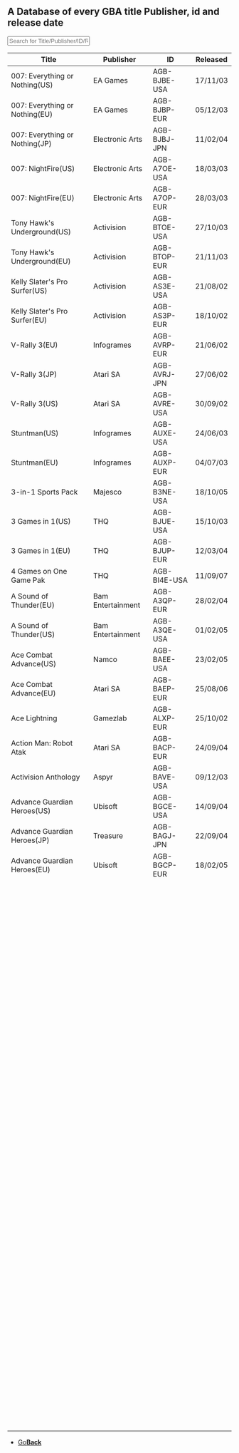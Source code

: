 <link href="table.css" rel="stylesheet">
<script src="jquery-3.2.1.min.js"></script>
<script type="text/javascript" charset="utf8" src="//cdn.datatables.net/1.10.16/js/jquery.dataTables.js"></script>
<script>
$(document).ready( function () {
    $('#AGBTable').DataTable( {
        paging: false,
		searching: true,
		dom: 'tpri'
    } );
} );
</script>

<script>
function searchFunction() {

    var table = $('#AGBTable').DataTable();
	var input = document.getElementById("AGBInput");
    table.search( input.value ).draw();
};
</script>

## A Database of every GBA title Publisher, id and release date

<input type="text" id="AGBInput" onkeyup="searchFunction()" placeholder="Search for Title/Publisher/ID/Relased">

<table id="AGBTable" class="display">
    <thead>
        <tr><th>Title</th><th>Publisher</th><th>ID</th><th>Released</th></tr>
    </thead>
    <tbody>
  <tr><td>007: Everything or Nothing(US)</td><td>EA Games</td><td>AGB-BJBE-USA</td><td>17/11/03</td>
  </tr>
  <tr>
    <td>007: Everything or Nothing(EU)</td>
    <td>EA Games</td>
	<td>AGB-BJBP-EUR</td>
	<td>05/12/03</td>
  </tr>
  <tr>
    <td>007: Everything or Nothing(JP)</td>
    <td>Electronic Arts</td>
	<td>AGB-BJBJ-JPN</td>
	<td>11/02/04</td>
  </tr>
  <tr>
    <td>007: NightFire(US)</td>
    <td>Electronic Arts</td>
	<td>AGB-A7OE-USA</td>
	<td>18/03/03</td>
  </tr>
  <tr>
    <td>007: NightFire(EU)</td>
    <td>Electronic Arts</td>
	<td>AGB-A7OP-EUR</td>
	<td>28/03/03</td>
  </tr>
  <tr>
    <td>Tony Hawk's Underground(US)</td>
    <td>Activision</td>
	<td>AGB-BTOE-USA</td>
	<td>27/10/03</td>
  </tr>
  <tr>
    <td>Tony Hawk's Underground(EU)</td>
    <td>Activision</td>
	<td>AGB-BTOP-EUR</td>
	<td>21/11/03</td>
  </tr>
  <tr>
    <td>Kelly Slater's Pro Surfer(US)</td>
    <td>Activision</td>
	<td>AGB-AS3E-USA</td>
	<td>21/08/02</td>
  </tr>
  <tr>
    <td>Kelly Slater's Pro Surfer(EU)</td>
    <td>Activision</td>
	<td>AGB-AS3P-EUR</td>
	<td>18/10/02</td>
  </tr>
  <tr>
    <td>V-Rally 3(EU)</td>
    <td>Infogrames</td>
	<td>AGB-AVRP-EUR</td>
	<td>21/06/02</td>
  </tr>
  <tr>
    <td>V-Rally 3(JP)</td>
    <td>Atari SA</td>
	<td>AGB-AVRJ-JPN</td>
	<td>27/06/02</td>
  </tr>
  <tr>
    <td>V-Rally 3(US)</td>
    <td>Atari SA</td>
	<td>AGB-AVRE-USA</td>
	<td>30/09/02</td>
  </tr>
  <tr>
    <td>Stuntman(US)</td>
    <td>Infogrames</td>
	<td>AGB-AUXE-USA</td>
	<td>24/06/03</td>
  </tr>
  <tr>
    <td>Stuntman(EU)</td>
    <td>Infogrames</td>
	<td>AGB-AUXP-EUR</td>
	<td>04/07/03</td>
  </tr>
  <tr>
    <td>3-in-1 Sports Pack</td>
    <td>Majesco</td>
	<td>AGB-B3NE-USA</td>
	<td>18/10/05</td>
  </tr>
  <tr>
    <td>3 Games in 1(US)</td>
    <td>THQ</td>
	<td>AGB-BJUE-USA</td>
	<td>15/10/03</td>
  </tr>
  <tr>
    <td>3 Games in 1(EU)</td>
    <td>THQ</td>
	<td>AGB-BJUP-EUR</td>
	<td>12/03/04</td>
  </tr>
  <tr>
    <td>4 Games on One Game Pak</td>
    <td>THQ</td>
	<td>AGB-BI4E-USA</td>
	<td>11/09/07</td>
  </tr>
  <tr>
    <td>A Sound of Thunder(EU)</td>
    <td>Bam Entertainment</td>
	<td>AGB-A3QP-EUR</td>
	<td>28/02/04</td>
  </tr>
  <tr>
    <td>A Sound of Thunder(US)</td>
    <td>Bam Entertainment</td>
	<td>AGB-A3QE-USA</td>
	<td>01/02/05</td>
  </tr>
  <tr>
    <td>Ace Combat Advance(US)</td>
    <td>Namco</td>
	<td>AGB-BAEE-USA</td>
	<td>23/02/05</td>
  </tr>
  <tr>
    <td>Ace Combat Advance(EU)</td>
    <td>Atari SA</td>
	<td>AGB-BAEP-EUR</td>
	<td>25/08/06</td>
  </tr>
  <tr>
    <td>Ace Lightning</td>
    <td>Gamezlab</td>
	<td>AGB-ALXP-EUR</td>
	<td>25/10/02</td>
  </tr>
  <tr>
    <td>Action Man: Robot Atak</td>
    <td>Atari SA</td>
	<td>AGB-BACP-EUR</td>
	<td>24/09/04</td>
  </tr>
  <tr>
    <td>Activision Anthology</td>
    <td>Aspyr</td>
	<td>AGB-BAVE-USA</td>
	<td>09/12/03</td>
  </tr>
  <tr>
    <td>Advance Guardian Heroes(US)</td>
    <td>Ubisoft</td>
	<td>AGB-BGCE-USA</td>
	<td>14/09/04</td>
  </tr>
  <tr>
    <td>Advance Guardian Heroes(JP)</td>
    <td>Treasure</td>
	<td>AGB-BAGJ-JPN</td>
	<td>22/09/04</td>
  </tr>
  <tr>
    <td>Advance Guardian Heroes(EU)</td>
    <td>Ubisoft</td>
	<td>AGB-BGCP-EUR</td>
	<td>18/02/05</td>
  </tr>
  <tr>
    <td></td>
    <td></td>
	<td></td>
	<td></td>
  </tr>
  <tr>
    <td></td>
    <td></td>
	<td></td>
	<td></td>
  </tr>
  <tr>
    <td></td>
    <td></td>
	<td></td>
	<td></td>
  </tr>
  <tr>
    <td></td>
    <td></td>
	<td></td>
	<td></td>
  </tr>
  <tr>
    <td></td>
    <td></td>
	<td></td>
	<td></td>
  </tr>
  <tr>
    <td></td>
    <td></td>
	<td></td>
	<td></td>
  </tr>
  <tr>
    <td></td>
    <td></td>
	<td></td>
	<td></td>
  </tr>
  <tr>
    <td></td>
    <td></td>
	<td></td>
	<td></td>
  </tr>
  <tr>
    <td></td>
    <td></td>
	<td></td>
	<td></td>
  </tr>
  <tr>
    <td></td>
    <td></td>
	<td></td>
	<td></td>
  </tr>
  <tr>
    <td></td>
    <td></td>
	<td></td>
	<td></td>
  </tr>
  <tr>
    <td></td>
    <td></td>
	<td></td>
	<td></td>
  </tr>
  <tr>
    <td></td>
    <td></td>
	<td></td>
	<td></td>
  </tr>
  <tr>
    <td></td>
    <td></td>
	<td></td>
	<td></td>
  </tr>
  <tr>
    <td></td>
    <td></td>
	<td></td>
	<td></td>
  </tr>
  <tr>
    <td></td>
    <td></td>
	<td></td>
	<td></td>
  </tr>
  <tr>
    <td></td>
    <td></td>
	<td></td>
	<td></td>
  </tr>
  <tr>
    <td></td>
    <td></td>
	<td></td>
	<td></td>
  </tr>
  <tr>
    <td></td>
    <td></td>
	<td></td>
	<td></td>
  </tr>
  <tr>
    <td></td>
    <td></td>
	<td></td>
	<td></td>
  </tr>
  <tr>
    <td></td>
    <td></td>
	<td></td>
	<td></td>
  </tr>
  <tr>
    <td></td>
    <td></td>
	<td></td>
	<td></td>
  </tr>
  <tr>
    <td></td>
    <td></td>
	<td></td>
	<td></td>
  </tr>
  <tr>
    <td></td>
    <td></td>
	<td></td>
	<td></td>
  </tr>
  <tr>
    <td></td>
    <td></td>
	<td></td>
	<td></td>
  </tr>
  <tr>
    <td></td>
    <td></td>
	<td></td>
	<td></td>
  </tr>
  <tr>
    <td></td>
    <td></td>
	<td></td>
	<td></td>
  </tr>
  <tr>
    <td></td>
    <td></td>
	<td></td>
	<td></td>
  </tr>
  <tr>
    <td></td>
    <td></td>
	<td></td>
	<td></td>
  </tr>
  <tr>
    <td></td>
    <td></td>
	<td></td>
	<td></td>
  </tr>
  <tr>
    <td></td>
    <td></td>
	<td></td>
	<td></td>
  </tr>
  <tr>
    <td></td>
    <td></td>
	<td></td>
	<td></td>
  </tr>
  <tr>
    <td></td>
    <td></td>
	<td></td>
	<td></td>
  </tr>
  <tr>
    <td></td>
    <td></td>
	<td></td>
	<td></td>
  </tr>
  <tr>
    <td></td>
    <td></td>
	<td></td>
	<td></td>
  </tr>
  <tr>
    <td></td>
    <td></td>
	<td></td>
	<td></td>
  </tr>
  <tr>
    <td></td>
    <td></td>
	<td></td>
	<td></td>
  </tr>
  <tr>
    <td></td>
    <td></td>
	<td></td>
	<td></td>
  </tr>
  <tr>
    <td></td>
    <td></td>
	<td></td>
	<td></td>
  </tr>
  <tr>
    <td></td>
    <td></td>
	<td></td>
	<td></td>
  </tr>
  <tr>
    <td></td>
    <td></td>
	<td></td>
	<td></td>
  </tr>
  <tr>
    <td></td>
    <td></td>
	<td></td>
	<td></td>
  </tr>
  <tr>
    <td></td>
    <td></td>
	<td></td>
	<td></td>
  </tr>
  <tr>
    <td></td>
    <td></td>
	<td></td>
	<td></td>
  </tr>
  <tr>
    <td></td>
    <td></td>
	<td></td>
	<td></td>
  </tr>
  <tr>
    <td></td>
    <td></td>
	<td></td>
	<td></td>
  </tr>
  <tr>
    <td></td>
    <td></td>
	<td></td>
	<td></td>
  </tr>
  <tr>
    <td></td>
    <td></td>
	<td></td>
	<td></td>
  </tr>
  <tr>
    <td></td>
    <td></td>
	<td></td>
	<td></td>
  </tr>
  <tr>
    <td></td>
    <td></td>
	<td></td>
	<td></td>
  </tr>
  <tr>
    <td></td>
    <td></td>
	<td></td>
	<td></td>
  </tr>
  <tr>
    <td></td>
    <td></td>
	<td></td>
	<td></td>
  </tr>
  <tr>
    <td></td>
    <td></td>
	<td></td>
	<td></td>
  </tr>
  <tr>
    <td></td>
    <td></td>
	<td></td>
	<td></td>
  </tr>
  <tr>
    <td></td>
    <td></td>
	<td></td>
	<td></td>
  </tr>
  <tr>
    <td></td>
    <td></td>
	<td></td>
	<td></td>
  </tr>
  <tr>
    <td></td>
    <td></td>
	<td></td>
	<td></td>
  </tr>
  <tr>
    <td></td>
    <td></td>
	<td></td>
	<td></td>
  </tr>
  <tr>
    <td></td>
    <td></td>
	<td></td>
	<td></td>
  </tr>
  <tr>
    <td></td>
    <td></td>
	<td></td>
	<td></td>
  </tr>
  <tr>
    <td></td>
    <td></td>
	<td></td>
	<td></td>
  </tr>
  <tr>
    <td></td>
    <td></td>
	<td></td>
	<td></td>
  </tr>
  <tr>
    <td></td>
    <td></td>
	<td></td>
	<td></td>
  </tr>
  <tr>
    <td></td>
    <td></td>
	<td></td>
	<td></td>
  </tr>
  <tr>
    <td></td>
    <td></td>
	<td></td>
	<td></td>
  </tr>
  <tr>
    <td></td>
    <td></td>
	<td></td>
	<td></td>
  </tr>
  <tr>
    <td></td>
    <td></td>
	<td></td>
	<td></td>
  </tr>
  <tr>
    <td></td>
    <td></td>
	<td></td>
	<td></td>
  </tr>
  <tr>
    <td></td>
    <td></td>
	<td></td>
	<td></td>
  </tr>
  <tr>
    <td></td>
    <td></td>
	<td></td>
	<td></td>
  </tr>
  <tr>
    <td></td>
    <td></td>
	<td></td>
	<td></td>
  </tr>
  <tr>
    <td></td>
    <td></td>
	<td></td>
	<td></td>
  </tr>
  <tr>
    <td></td>
    <td></td>
	<td></td>
	<td></td>
  </tr>
  <tr>
    <td></td>
    <td></td>
	<td></td>
	<td></td>
  </tr>
  <tr>
    <td></td>
    <td></td>
	<td></td>
	<td></td>
  </tr>
  <tr>
    <td></td>
    <td></td>
	<td></td>
	<td></td>
  </tr>
  <tr>
    <td></td>
    <td></td>
	<td></td>
	<td></td>
  </tr>
  <tr>
    <td></td>
    <td></td>
	<td></td>
	<td></td>
  </tr>
  <tr>
    <td></td>
    <td></td>
	<td></td>
	<td></td>
  </tr>
  <tr>
    <td></td>
    <td></td>
	<td></td>
	<td></td>
  </tr>
  <tr>
    <td></td>
    <td></td>
	<td></td>
	<td></td>
  </tr>
  <tr>
    <td></td>
    <td></td>
	<td></td>
	<td></td>
  </tr>
  <tr>
    <td></td>
    <td></td>
	<td></td>
	<td></td>
  </tr>
  <tr>
    <td></td>
    <td></td>
	<td></td>
	<td></td>
  </tr>
  <tr>
    <td></td>
    <td></td>
	<td></td>
	<td></td>
  </tr>
  <tr>
    <td></td>
    <td></td>
	<td></td>
	<td></td>
  </tr>
  <tr>
    <td></td>
    <td></td>
	<td></td>
	<td></td>
  </tr>
  <tr>
    <td></td>
    <td></td>
	<td></td>
	<td></td>
  </tr>
  <tr>
    <td></td>
    <td></td>
	<td></td>
	<td></td>
  </tr>
  <tr>
    <td></td>
    <td></td>
	<td></td>
	<td></td>
  </tr>
  <tr>
    <td></td>
    <td></td>
	<td></td>
	<td></td>
  </tr>
  <tr>
    <td></td>
    <td></td>
	<td></td>
	<td></td>
  </tr>
  <tr>
    <td></td>
    <td></td>
	<td></td>
	<td></td>
  </tr>
  <tr>
    <td></td>
    <td></td>
	<td></td>
	<td></td>
  </tr>
  <tr>
    <td></td>
    <td></td>
	<td></td>
	<td></td>
  </tr>
  <tr>
    <td></td>
    <td></td>
	<td></td>
	<td></td>
  </tr>
  <tr>
    <td></td>
    <td></td>
	<td></td>
	<td></td>
  </tr>
  <tr>
    <td></td>
    <td></td>
	<td></td>
	<td></td>
  </tr>
  <tr>
    <td></td>
    <td></td>
	<td></td>
	<td></td>
  </tr>
  <tr>
    <td></td>
    <td></td>
	<td></td>
	<td></td>
  </tr>
  <tr>
    <td></td>
    <td></td>
	<td></td>
	<td></td>
  </tr>
  <tr>
    <td></td>
    <td></td>
	<td></td>
	<td></td>
  </tr>
  <tr>
    <td></td>
    <td></td>
	<td></td>
	<td></td>
  </tr>
  <tr>
    <td></td>
    <td></td>
	<td></td>
	<td></td>
  </tr>
  <tr>
    <td></td>
    <td></td>
	<td></td>
	<td></td>
  </tr>
  <tr>
    <td></td>
    <td></td>
	<td></td>
	<td></td>
  </tr>
  <tr>
    <td></td>
    <td></td>
	<td></td>
	<td></td>
  </tr>
  <tr>
    <td></td>
    <td></td>
	<td></td>
	<td></td>
  </tr>
  <tr>
    <td></td>
    <td></td>
	<td></td>
	<td></td>
  </tr>
  <tr>
    <td></td>
    <td></td>
	<td></td>
	<td></td>
  </tr>
  <tr>
    <td></td>
    <td></td>
	<td></td>
	<td></td>
  </tr>
  <tr>
    <td></td>
    <td></td>
	<td></td>
	<td></td>
  </tr>
  <tr>
    <td></td>
    <td></td>
	<td></td>
	<td></td>
  </tr>
  <tr>
    <td></td>
    <td></td>
	<td></td>
	<td></td>
  </tr>
  <tr>
    <td></td>
    <td></td>
	<td></td>
	<td></td>
  </tr>
  <tr>
    <td></td>
    <td></td>
	<td></td>
	<td></td>
  </tr>
  <tr>
    <td></td>
    <td></td>
	<td></td>
	<td></td>
  </tr>
  <tr>
    <td></td>
    <td></td>
	<td></td>
	<td></td>
  </tr>
  <tr>
    <td></td>
    <td></td>
	<td></td>
	<td></td>
  </tr>
  <tr>
    <td></td>
    <td></td>
	<td></td>
	<td></td>
  </tr>
  <tr>
    <td></td>
    <td></td>
	<td></td>
	<td></td>
  </tr>
  <tr>
    <td></td>
    <td></td>
	<td></td>
	<td></td>
  </tr>
  <tr>
    <td></td>
    <td></td>
	<td></td>
	<td></td>
  </tr>
  <tr>
    <td></td>
    <td></td>
	<td></td>
	<td></td>
  </tr>
  <tr>
    <td></td>
    <td></td>
	<td></td>
	<td></td>
  </tr>
  <tr>
    <td></td>
    <td></td>
	<td></td>
	<td></td>
  </tr>
  <tr>
    <td></td>
    <td></td>
	<td></td>
	<td></td>
  </tr>
  <tr>
    <td></td>
    <td></td>
	<td></td>
	<td></td>
  </tr>
  <tr>
    <td></td>
    <td></td>
	<td></td>
	<td></td>
  </tr>
  <tr>
    <td></td>
    <td></td>
	<td></td>
	<td></td>
  </tr>
  <tr>
    <td></td>
    <td></td>
	<td></td>
	<td></td>
  </tr>
  <tr>
    <td></td>
    <td></td>
	<td></td>
	<td></td>
  </tr>
  <tr>
    <td></td>
    <td></td>
	<td></td>
	<td></td>
  </tr>
  <tr>
    <td></td>
    <td></td>
	<td></td>
	<td></td>
  </tr>
  <tr>
    <td></td>
    <td></td>
	<td></td>
	<td></td>
  </tr>
  <tr>
    <td></td>
    <td></td>
	<td></td>
	<td></td>
  </tr>
  <tr>
    <td></td>
    <td></td>
	<td></td>
	<td></td>
  </tr>
  <tr>
    <td></td>
    <td></td>
	<td></td>
	<td></td>
  </tr>
  <tr>
    <td></td>
    <td></td>
	<td></td>
	<td></td>
  </tr>
  <tr>
    <td></td>
    <td></td>
	<td></td>
	<td></td>
  </tr>
  <tr>
    <td></td>
    <td></td>
	<td></td>
	<td></td>
  </tr>
  <tr>
    <td></td>
    <td></td>
	<td></td>
	<td></td>
  </tr>
  <tr>
    <td></td>
    <td></td>
	<td></td>
	<td></td>
  </tr>
  <tr>
    <td></td>
    <td></td>
	<td></td>
	<td></td>
  </tr>
  <tr>
    <td></td>
    <td></td>
	<td></td>
	<td></td>
  </tr>
  <tr>
    <td></td>
    <td></td>
	<td></td>
	<td></td>
  </tr>
  <tr>
    <td></td>
    <td></td>
	<td></td>
	<td></td>
  </tr>
  <tr>
    <td></td>
    <td></td>
	<td></td>
	<td></td>
  </tr>
  <tr>
    <td></td>
    <td></td>
	<td></td>
	<td></td>
  </tr>
  <tr>
    <td></td>
    <td></td>
	<td></td>
	<td></td>
  </tr>
  <tr>
    <td></td>
    <td></td>
	<td></td>
	<td></td>
  </tr>
  <tr>
    <td></td>
    <td></td>
	<td></td>
	<td></td>
  </tr>
  <tr>
    <td></td>
    <td></td>
	<td></td>
	<td></td>
  </tr>
  <tr>
    <td></td>
    <td></td>
	<td></td>
	<td></td>
  </tr>
  <tr>
    <td></td>
    <td></td>
	<td></td>
	<td></td>
  </tr>
  <tr>
    <td></td>
    <td></td>
	<td></td>
	<td></td>
  </tr>
  <tr>
    <td></td>
    <td></td>
	<td></td>
	<td></td>
  </tr>
  <tr>
    <td></td>
    <td></td>
	<td></td>
	<td></td>
  </tr>
  <tr>
    <td></td>
    <td></td>
	<td></td>
	<td></td>
  </tr>
  <tr>
    <td></td>
    <td></td>
	<td></td>
	<td></td>
  </tr>
  <tr>
    <td></td>
    <td></td>
	<td></td>
	<td></td>
  </tr>
  <tr>
    <td></td>
    <td></td>
	<td></td>
	<td></td>
  </tr>
  <tr>
    <td></td>
    <td></td>
	<td></td>
	<td></td>
  </tr>
  <tr>
    <td></td>
    <td></td>
	<td></td>
	<td></td>
  </tr>
  <tr>
    <td></td>
    <td></td>
	<td></td>
	<td></td>
  </tr>
  <tr>
    <td></td>
    <td></td>
	<td></td>
	<td></td>
  </tr>
  <tr>
    <td></td>
    <td></td>
	<td></td>
	<td></td>
  </tr>
  <tr>
    <td></td>
    <td></td>
	<td></td>
	<td></td>
  </tr>
  <tr>
    <td></td>
    <td></td>
	<td></td>
	<td></td>
  </tr>
  <tr>
    <td></td>
    <td></td>
	<td></td>
	<td></td>
  </tr>
  <tr>
    <td></td>
    <td></td>
	<td></td>
	<td></td>
  </tr>
  <tr>
    <td></td>
    <td></td>
	<td></td>
	<td></td>
  </tr>
  <tr>
    <td></td>
    <td></td>
	<td></td>
	<td></td>
  </tr>
  <tr>
    <td></td>
    <td></td>
	<td></td>
	<td></td>
  </tr>
  <tr>
    <td></td>
    <td></td>
	<td></td>
	<td></td>
  </tr>
  <tr>
    <td></td>
    <td></td>
	<td></td>
	<td></td>
  </tr>
  <tr>
    <td></td>
    <td></td>
	<td></td>
	<td></td>
  </tr>
  <tr>
    <td></td>
    <td></td>
	<td></td>
	<td></td>
  </tr>
  <tr>
    <td></td>
    <td></td>
	<td></td>
	<td></td>
  </tr>
  <tr>
    <td></td>
    <td></td>
	<td></td>
	<td></td>
  </tr>
  <tr>
    <td></td>
    <td></td>
	<td></td>
	<td></td>
  </tr>
  <tr>
    <td></td>
    <td></td>
	<td></td>
	<td></td>
  </tr>
  <tr>
    <td></td>
    <td></td>
	<td></td>
	<td></td>
  </tr>
  <tr>
    <td></td>
    <td></td>
	<td></td>
	<td></td>
  </tr>
  <tr>
    <td></td>
    <td></td>
	<td></td>
	<td></td>
  </tr>
  <tr>
    <td></td>
    <td></td>
	<td></td>
	<td></td>
  </tr>
  <tr>
    <td></td>
    <td></td>
	<td></td>
	<td></td>
  </tr>
  <tr>
    <td></td>
    <td></td>
	<td></td>
	<td></td>
  </tr>
  <tr>
    <td></td>
    <td></td>
	<td></td>
	<td></td>
  </tr>
  <tr>
    <td></td>
    <td></td>
	<td></td>
	<td></td>
  </tr>
  <tr>
    <td></td>
    <td></td>
	<td></td>
	<td></td>
  </tr>
  <tr>
    <td></td>
    <td></td>
	<td></td>
	<td></td>
  </tr>
  <tr>
    <td></td>
    <td></td>
	<td></td>
	<td></td>
  </tr>
  <tr>
    <td></td>
    <td></td>
	<td></td>
	<td></td>
  </tr>
  <tr>
    <td></td>
    <td></td>
	<td></td>
	<td></td>
  </tr>
  <tr>
    <td></td>
    <td></td>
	<td></td>
	<td></td>
  </tr>
  <tr>
    <td></td>
    <td></td>
	<td></td>
	<td></td>
  </tr>
  <tr>
    <td></td>
    <td></td>
	<td></td>
	<td></td>
  </tr>
  <tr>
    <td></td>
    <td></td>
	<td></td>
	<td></td>
  </tr>
  <tr>
    <td></td>
    <td></td>
	<td></td>
	<td></td>
  </tr>
  <tr>
    <td></td>
    <td></td>
	<td></td>
	<td></td>
  </tr>
  <tr>
    <td></td>
    <td></td>
	<td></td>
	<td></td>
  </tr>
  <tr>
    <td></td>
    <td></td>
	<td></td>
	<td></td>
  </tr>
  <tr>
    <td></td>
    <td></td>
	<td></td>
	<td></td>
  </tr>
  <tr>
    <td></td>
    <td></td>
	<td></td>
	<td></td>
  </tr>
  <tr>
    <td></td>
    <td></td>
	<td></td>
	<td></td>
  </tr>
 </tbody>
</table>

<onebutton>
<ul>
            <li><a href="../">Go<strong>Back</strong></a></li>
          </ul>
</onebutton>
